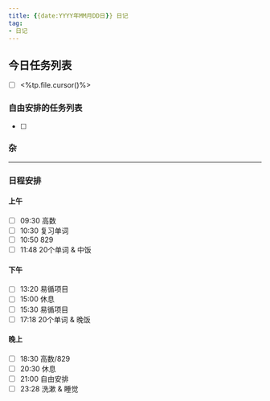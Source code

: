 ```yaml
---
title: {{date:YYYY年MM月DD日}} 日记
tag:
- 日记
---
```

## 今日任务列表
- [ ] <%tp.file.cursor()%>

### 自由安排的任务列表
- [ ] 

### 杂


---
### 日程安排
#### 上午
- [ ] 09:30 高数 
- [ ] 10:30 复习单词
- [ ] 10:50 829
- [ ] 11:48 20个单词 & 中饭
#### 下午
- [ ] 13:20 易循项目
- [ ] 15:00 休息
- [ ] 15:30 易循项目
- [ ] 17:18 20个单词 & 晚饭
#### 晚上
- [ ] 18:30 高数/829
- [ ] 20:30 休息
- [ ] 21:00 自由安排
- [ ] 23:28 洗漱 & 睡觉
